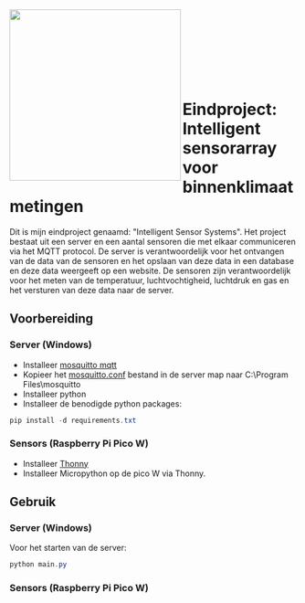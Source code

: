 <img align="left" width="300" src="https://github.com/quintenVLOT/quintenVLOT/assets/144037167/11ecadb5-90d3-49b8-b31e-58abe571819a">
<br/><br/><br/><br/><br/><br/><br/>

# Eindproject: Intelligent sensorarray voor binnenklimaatmetingen

Dit is mijn eindproject genaamd: "Intelligent Sensor Systems". Het project bestaat uit een server en een aantal sensoren die met elkaar communiceren via het MQTT protocol. De server is verantwoordelijk voor het ontvangen van de data van de sensoren en het opslaan van deze data in een database en deze data weergeeft op een website. De sensoren zijn verantwoordelijk voor het meten van de temperatuur, luchtvochtigheid, luchtdruk en gas en het versturen van deze data naar de server.

## Voorbereiding

### Server (Windows)
- Installeer [mosquitto mqtt](https://mosquitto.org/download/)
- Kopieer het [mosquitto.conf](server/mosquitto.conf) bestand in de server map naar C:\Program Files\mosquitto
- Installeer python
- Installeer de benodigde python packages:
```powershell
pip install -d requirements.txt
```

### Sensors (Raspberry Pi Pico W)
- Installeer [Thonny](https://thonny.org/)
- Installeer Micropython op de pico W via Thonny.

## Gebruik

### Server (Windows)
Voor het starten van de server:
```powershell
python main.py
```

### Sensors (Raspberry Pi Pico W)
